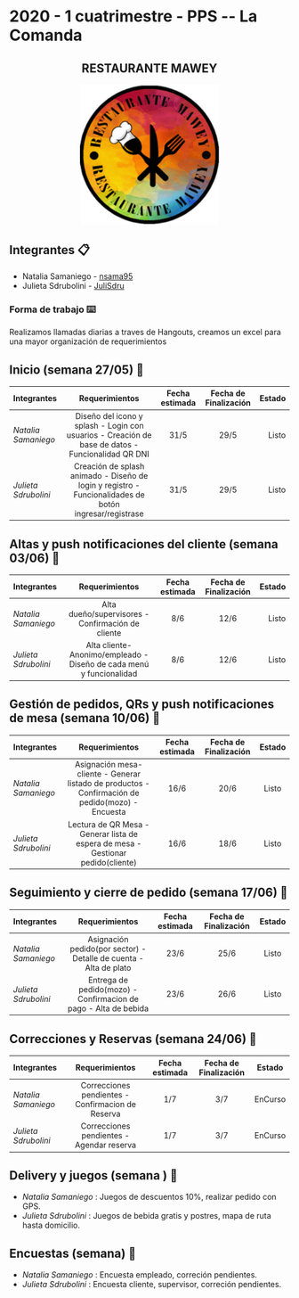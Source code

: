 <h1>2020 - 1 cuatrimestre - PPS -- La Comanda</h1>

<h2 align="center">RESTAURANTE MAWEY</h2>


<p align="center">
  <img src="https://github.com/nsama95/2020_TP_PPS_Comanda_1_cuatri/blob/master/lacomanda/resources/android/icon/drawable-xxxhdpi-icon.png" width="250" height="250"> </p>


## Integrantes 📋

* Natalia Samaniego - [nsama95](https://github.com/nsama95)
* Julieta Sdrubolini  - [JuliSdru](https://github.com/JuliSdru)




### Forma de trabajo ⌨️

Realizamos llamadas diarias a traves de Hangouts, creamos un excel para una mayor organización de requerimientos


## Inicio (semana 27/05) 📌

| Integrantes | Requerimientos | Fecha estimada |Fecha de Finalización|Estado |
| :---         |     :---:      |          :---: | :---: |---: |
|*Natalia Samaniego*| Diseño del icono y splash - Login con usuarios - Creación de base de datos - Funcionalidad QR DNI|31/5|29/5 | Listo|
|*Julieta Sdrubolini*| Creación de splash animado - Diseño de login y registro - Funcionalidades de botón ingresar/registrase|31/5|29/5|Listo|

## Altas y push notificaciones del cliente (semana 03/06) 📌

| Integrantes | Requerimientos  |Fecha estimada |Fecha de Finalización |Estado|
| :---         |     :---:      |          :---: | :---: |---: |
|*Natalia Samaniego*| Alta dueño/supervisores - Confirmación de cliente |8/6 |12/6 |Listo|
|*Julieta Sdrubolini*| Alta cliente-Anonimo/empleado - Diseño de cada menú y funcionalidad |8/6 |12/6|Listo|

## Gestión de pedidos, QRs y push notificaciones de mesa (semana 10/06) 📌

| Integrantes | Requerimientos | Fecha estimada |Fecha de Finalización |Estado |
| :---         |     :---:      |          :---: | :---: |:---: |
|*Natalia Samaniego*| Asignación mesa-cliente - Generar listado de productos - Confirmación de pedido(mozo) -Encuesta|16/6|20/6|Listo |
|*Julieta Sdrubolini*|Lectura de QR Mesa - Generar lista de espera de mesa - Gestionar pedido(cliente)|16/6|18/6|Listo|
## Seguimiento y cierre de pedido (semana 17/06) 📌

| Integrantes | Requerimientos | Fecha estimada |Fecha de Finalización |Estado |
| :---         |     :---:      |          :---: | :---: |:---: |
|*Natalia Samaniego*| Asignación pedido(por sector) - Detalle de cuenta - Alta de plato |23/6| 25/6|Listo|
|*Julieta Sdrubolini*|Entrega de pedido(mozo) -Confirmacion de pago - Alta de bebida|23/6| 26/6 |Listo|

## Correcciones y Reservas (semana 24/06) 📌

| Integrantes | Requerimientos | Fecha estimada |Fecha de Finalización |Estado |
| :---         |     :---:      |          :---: | :---: |:---: |
|*Natalia Samaniego*| Correcciones pendientes - Confirmacion de Reserva |1/7| 3/7 |EnCurso|
|*Julieta Sdrubolini*|Correcciones pendientes - Agendar reserva|1/7|3/7|EnCurso|


## Delivery y juegos (semana ) 📌
* *Natalia Samaniego* : Juegos de descuentos 10%, realizar pedido con GPS.
* *Julieta Sdrubolini* : Juegos de bebida gratis y postres, mapa de ruta hasta domicilio. 

## Encuestas (semana) 📌
* *Natalia Samaniego* : Encuesta empleado, correción pendientes.
* *Julieta Sdrubolini* : Encuesta cliente, supervisor, correción pendientes.
